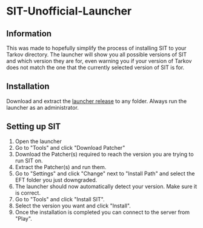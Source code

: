 # SIT-Unofficial-Launcher
## Information
This was made to hopefully simplify the process of installing SIT to your Tarkov directory. The launcher will show you all possible versions of SIT and which version they are for, even warning you if your version of Tarkov does not match the one that the currently selected version of SIT is for.
## Installation
Download and extract the [launcher release](https://github.com/Lacyway/SIT-Unofficial-Launcher/releases/latest/download/SIT.Unofficial.Launcher.Desktop.exe.zip) to any folder. Always run the launcher as an administrator.
## Setting up SIT
 1. Open the launcher
 2. Go to "Tools" and click "Download Patcher"
 3. Download the Patcher(s) required to reach the version you are trying to run SIT on.
 4. Extract the Patcher(s) and run them.
 5. Go to "Settings" and click "Change" next to "Install Path" and select the EFT folder you just downgraded.
 6. The launcher should now automatically detect your version. Make sure it is correct.
 7. Go to "Tools" and click "Install SIT".
 8. Select the version you want and click "Install".
 9. Once the installation is completed you can connect to the server from "Play".
